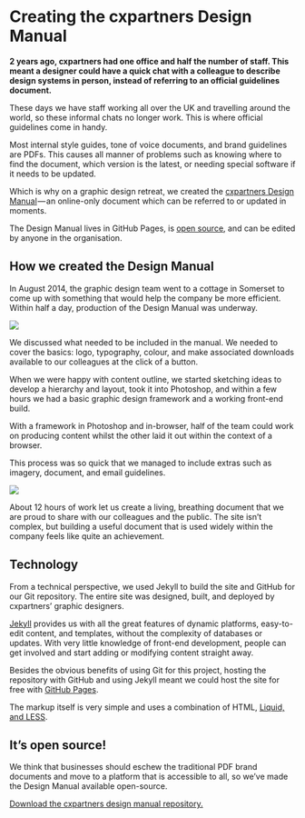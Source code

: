 # Creating the cxpartners Design Manual

**2 years ago, cxpartners had one office and half the number of staff. This meant a designer could have a quick chat with a colleague to describe design systems in person, instead of referring to an official guidelines document.**

These days we have staff working all over the UK and travelling around the world, so these informal chats no longer work. This is where official guidelines come in handy.

Most internal style guides, tone of voice documents, and brand guidelines are PDFs. This causes all manner of problems such as knowing where to find the document, which version is the latest, or needing special software if it needs to be updated.

Which is why on a graphic design retreat, we created the [cxpartners Design Manual](http://cxdesignmanual.com/) — an online-only document which can be referred to or updated in moments.
 
The Design Manual lives in GitHub Pages, is [open source](https://github.com/cxpartners/design-manual), and can be edited by anyone in the organisation.

## How we created the Design Manual

In August 2014, the graphic design team went to a cottage in Somerset to come up with something that would help the company be more efficient. Within half a day, production of the Design Manual was underway.

![](https://d2jwkq5i8wlgyl.cloudfront.net/wp-content/uploads/2015/10/photo.png)

We discussed what needed to be included in the manual. We needed to cover the basics: logo, typography, colour, and make associated downloads available to our colleagues at the click of a button. 

When we were happy with content outline, we started sketching ideas to develop a hierarchy and layout, took it into Photoshop, and within a few hours we had a basic graphic design framework and a working front-end build.

With a framework in Photoshop and in-browser, half of the team could work on producing content whilst the other laid it out within the context of a browser.

This process was so quick that we managed to include extras such as imagery, document, and email guidelines.

![](https://d2jwkq5i8wlgyl.cloudfront.net/wp-content/uploads/2015/10/image1.png)

About 12 hours of work let us create a living, breathing document that we are proud to share with our colleagues and the public. The site isn’t complex, but building a useful document that is used widely within the company feels like quite an achievement. 

## Technology

From a technical perspective, we used Jekyll to build the site and GitHub for our Git repository. The entire site was designed, built, and deployed by cxpartners’ graphic designers.

[Jekyll](http://jekyllrb.com/) provides us with all the great features of dynamic platforms, easy-to-edit content, and templates, without the complexity of databases or updates. With very little knowledge of front-end development, people can get involved and start adding or modifying content straight away.

Besides the obvious benefits of using Git for this project, hosting the repository with GitHub and using Jekyll meant we could host the site for free with [GitHub Pages](https://pages.github.com/).

The markup itself is very simple and uses a combination of HTML, [Liquid, and LESS](https://github.com/Shopify/liquid/wiki).

## It’s open source!

We think that businesses should eschew the traditional PDF brand documents and move to a platform that is accessible to all, so we’ve made the Design Manual available open-source.

[Download the cxpartners design manual repository.](https://github.com/cxpartners/design-manual)